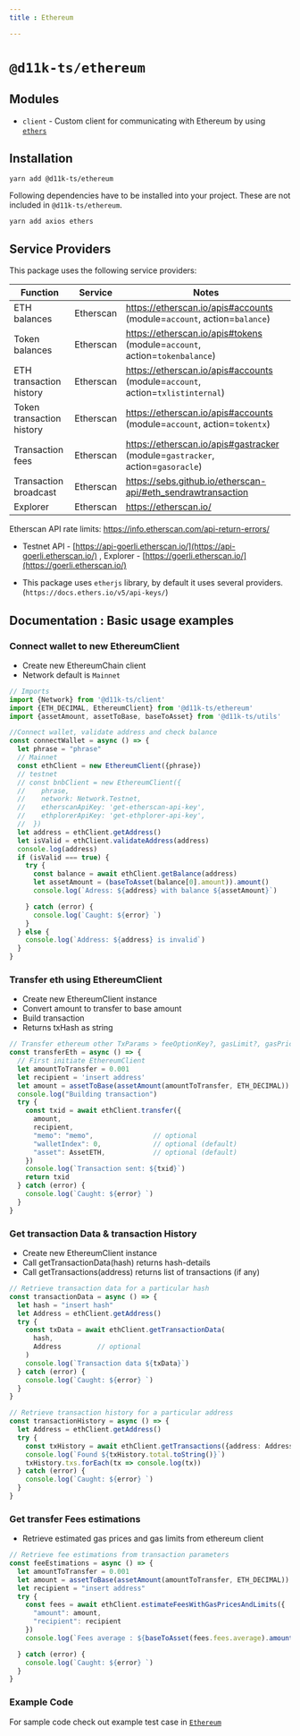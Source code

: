 ```yaml
---
title : Ethereum

---
```



# `@d11k-ts/ethereum`

## Modules

- `client` - Custom client for communicating with Ethereum by using [`ethers`](https://github.com/ethers-io/ethers.js)

## Installation

```
yarn add @d11k-ts/ethereum
```

Following dependencies have to be installed into your project. These are not included in `@d11k-ts/ethereum`.

```
yarn add axios ethers
```

## Service Providers

This package uses the following service providers:

| Function                  | Service   | Notes                                                                          |
| ------------------------- | --------- | ------------------------------------------------------------------------------ |
| ETH balances              | Etherscan | https://etherscan.io/apis#accounts (module=`account`, action=`balance`)        |
| Token balances            | Etherscan | https://etherscan.io/apis#tokens (module=`account`, action=`tokenbalance`)     |
| ETH transaction history   | Etherscan | https://etherscan.io/apis#accounts (module=`account`, action=`txlistinternal`) |
| Token transaction history | Etherscan | https://etherscan.io/apis#accounts (module=`account`, action=`tokentx`)        |
| Transaction fees          | Etherscan | https://etherscan.io/apis#gastracker (module=`gastracker`, action=`gasoracle`) |
| Transaction broadcast     | Etherscan | https://sebs.github.io/etherscan-api/#eth_sendrawtransaction                   |
| Explorer                  | Etherscan | https://etherscan.io/                                                          |

Etherscan API rate limits: https://info.etherscan.com/api-return-errors/

- Testnet API - [https://api-goerli.etherscan.io/](https://api-goerli.etherscan.io/) , Explorer - [https://goerli.etherscan.io/](https://goerli.etherscan.io/)

- This package uses `etherjs` library, by default it uses several providers. (`https://docs.ethers.io/v5/api-keys/`)

## Documentation : Basic usage examples

### Connect wallet to new EthereumClient

- Create new EthereumChain client
- Network default is `Mainnet`

```ts
// Imports
import {Network} from '@d11k-ts/client'
import {ETH_DECIMAL, EthereumClient} from '@d11k-ts/ethereum'
import {assetAmount, assetToBase, baseToAsset} from '@d11k-ts/utils'

//Connect wallet, validate address and check balance 
const connectWallet = async () => {
  let phrase = "phrase"
  // Mainnet
  const ethClient = new EthereumClient({phrase})
  // testnet
  // const bnbClient = new EthereumClient({ 
  //    phrase, 
  //    network: Network.Testnet,
  //    etherscanApiKey: 'get-etherscan-api-key',
  //    ethplorerApiKey: 'get-ethplorer-api-key',
  //  })
  let address = ethClient.getAddress()
  let isValid = ethClient.validateAddress(address)
  console.log(address)
  if (isValid === true) {
    try {
      const balance = await ethClient.getBalance(address)
      let assetAmount = (baseToAsset(balance[0].amount)).amount()
      console.log(`Adress: ${address} with balance ${assetAmount}`)

    } catch (error) {
      console.log(`Caught: ${error} `)
    }
  } else {
    console.log(`Address: ${address} is invalid`)
  }
}

```

### Transfer eth using EthereumClient

- Create new EthereumClient instance
- Convert amount to transfer to base amount
- Build transaction
- Returns txHash as string

```ts
// Transfer ethereum other TxParams > feeOptionKey?, gasLimit?, gasPrice? 
const transferEth = async () => {
  // First initiate EthereumClient
  let amountToTransfer = 0.001
  let recipient = 'insert address'
  let amount = assetToBase(assetAmount(amountToTransfer, ETH_DECIMAL))
  console.log("Building transaction")
  try {
    const txid = await ethClient.transfer({
      amount,
      recipient,
      "memo": "memo",               // optional
      "walletIndex": 0,             // optional (default)
      "asset": AssetETH,            // optional (default)
    })
    console.log(`Transaction sent: ${txid}`)
    return txid
  } catch (error) {
    console.log(`Caught: ${error} `)
  }
}

```

### Get transaction Data & transaction History

- Create new EthereumClient instance
- Call getTransactionData(hash) returns hash-details
- Call getTransactions(address) returns list of transactions (if any)

```ts
// Retrieve transaction data for a particular hash
const transactionData = async () => {
  let hash = "insert hash"
  let Address = ethClient.getAddress()
  try {
    const txData = await ethClient.getTransactionData(
      hash,
      Address         // optional
    )
    console.log(`Transaction data ${txData}`)
  } catch (error) {
    console.log(`Caught: ${error} `)
  }
}

// Retrieve transaction history for a particular address
const transactionHistory = async () => {
  let Address = ethClient.getAddress()
  try {
    const txHistory = await ethClient.getTransactions({address: Address})
    console.log(`Found ${txHistory.total.toString()}`)
    txHistory.txs.forEach(tx => console.log(tx))
  } catch (error) {
    console.log(`Caught: ${error} `)
  }
}

```

### Get transfer Fees estimations

- Retrieve estimated gas prices and gas limits from ethereum client

```ts
// Retrieve fee estimations from transaction parameters
const feeEstimations = async () => {
  let amountToTransfer = 0.001
  let amount = assetToBase(assetAmount(amountToTransfer, ETH_DECIMAL))
  let recipient = "insert address"
  try {
    const fees = await ethClient.estimateFeesWithGasPricesAndLimits({
      "amount": amount,
      "recipient": recipient
    })
    console.log(`Fees average : ${baseToAsset(fees.fees.average).amount()}, gas limits: ${fees.gasLimit}, gas prices average: ${baseToAsset(fees.gasPrices.average).amount()}`)

  } catch (error) {
    console.log(`Caught: ${error} `)
  }
}

```

### Example Code

For sample code check out example test case in [`Ethereum`](https://github.com/dojimanetwork/d11k-ts/blob/main/packages/d11k-ethereum/examples/test.ts)